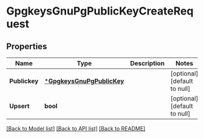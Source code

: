 # GpgkeysGnuPgPublicKeyCreateRequest

## Properties
Name | Type | Description | Notes
------------ | ------------- | ------------- | -------------
**Publickey** | [***GpgkeysGnuPgPublicKey**](gpgkeysGnuPGPublicKey.md) |  | [optional] [default to null]
**Upsert** | **bool** |  | [optional] [default to null]

[[Back to Model list]](../README.md#documentation-for-models) [[Back to API list]](../README.md#documentation-for-api-endpoints) [[Back to README]](../README.md)


